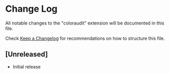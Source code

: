 # Change Log
All notable changes to the "coloraudit" extension will be documented in this file.

Check [Keep a Changelog](http://keepachangelog.com/) for recommendations on how to structure this file.

## [Unreleased]
- Initial release